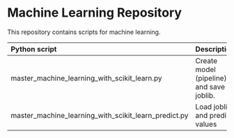 # Machine Learning Repository

This repository contains scripts for machine learning.

| Python script                                        | Description                                 |
| :---                                                 | :---                                        |
| master_machine_learning_with_scikit_learn.py         | Create model (pipeline) and save as joblib. |
| master_machine_learning_with_scikit_learn_predict.py | Load joblib and predict values              |
